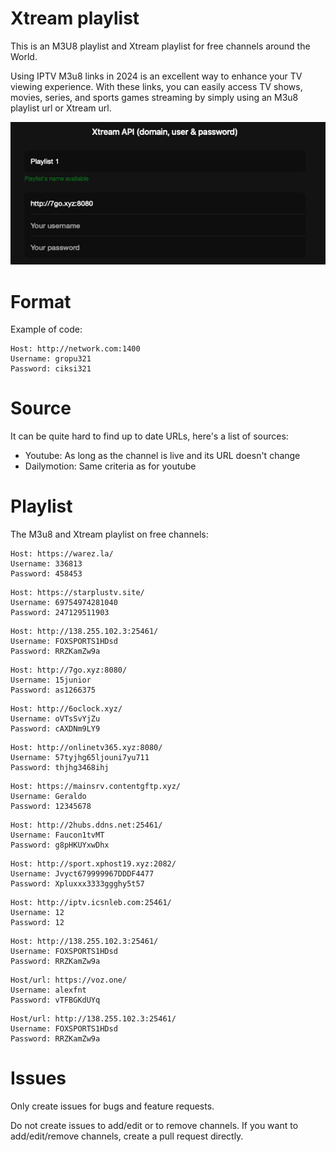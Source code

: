 # Xtream playlist

This is an M3U8 playlist and Xtream playlist for free channels around the World.

Using IPTV M3u8 links in 2024 is an excellent way to enhance your TV viewing experience. With these links, you can easily access TV shows, movies, series, and sports games streaming by simply using an M3u8 playlist url or Xtream url.

![VLC Network Panel](https://raw.githubusercontent.com/m3u8-xtream/magazine-blog/master/img/preview.jpg)

# Format

Example of code:

```
Host: http://network.com:1400
Username: gropu321
Password: ciksi321
```

# Source

It can be quite hard to find up to date URLs, here's a list of sources:

- Youtube: As long as the channel is live and its URL doesn't change
- Dailymotion: Same criteria as for youtube

# Playlist

The M3u8 and Xtream playlist on free channels:

```
Host: https://warez.la/
Username: 336813
Password: 458453
```

```
Host: https://starplustv.site/
Username: 69754974281040
Password: 247129511903
```

```
Host: http://138.255.102.3:25461/
Username: FOXSPORTS1HDsd
Password: RRZKamZw9a
```

```
Host: http://7go.xyz:8080/
Username: 15junior
Password: as1266375
```

```
Host: http://6oclock.xyz/
Username: oVTsSvYjZu
Password: cAXDNm9LY9
```

```
Host: http://onlinetv365.xyz:8080/
Username: 57tyjhg65ljouni7yu711
Password: thjhg3468ihj
```

```
Host: https://mainsrv.contentgftp.xyz/
Username: Geraldo
Password: 12345678
```

```
Host: http://2hubs.ddns.net:25461/
Username: Faucon1tvMT
Password: g8pHKUYxwDhx
```

```
Host: http://sport.xphost19.xyz:2082/
Username: Jvyct679999967DDDF4477
Password: Xpluxxx3333ggghy5t57
```

```
Host: http://iptv.icsnleb.com:25461/
Username: 12
Password: 12
```

```
Host: http://138.255.102.3:25461/
Username: FOXSPORTS1HDsd
Password: RRZKamZw9a
```

```
Host/url: https://voz.one/
Username: alexfnt
Password: vTFBGKdUYq
```

```
Host/url: http://138.255.102.3:25461/
Username: FOXSPORTS1HDsd
Password: RRZKamZw9a
```

# Issues

Only create issues for bugs and feature requests.

Do not create issues to add/edit or to remove channels. If you want to add/edit/remove channels, create a pull request directly.
